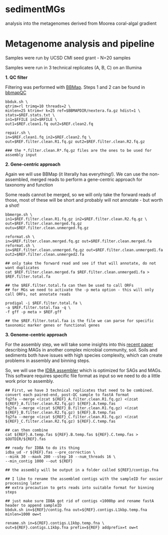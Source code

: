 # sedimentMGs
analysis into the metagenomes derived from Moorea coral-algal gradient

# Metagenome analysis and pipeline

Samples were run by UCSD CMI seed grant - N=20 samples

Samples were run in 3 technical replicates (A, B, C) on an Illumina 

**1. QC filter**

Filtering was performed with [BBMap](https://jgi.doe.gov/data-and-tools/bbtools/bb-tools-user-guide/bbmap-guide/). Steps 1 and 2 can be found in [bbmapQC](bbmapQC/)

```
bbduk.sh \
qtrim=rl trimq=10 threads=2 \
minlen=25 ktrim=r k=25 ref=$BBMAPDIR/nextera.fa.gz hdist=1 \
stats=$REF.stats.txt \
in1=$FFILE in2=$RFILE \
out1=$REF.clean1.fq out2=$REF.clean2.fq 

repair.sh \
in=$REF.clean1.fq in2=$REF.clean2.fq \
out=$REF.filter.clean.R1.fq.gz out2=$REF.filter.clean.R2.fq.gz

### the *.filter.clean.R*.fq.gz files are the ones to be used for assembly input
```

**2. Gene-centric approach**

Again we will use BBMap (it literally has everything!). We can use the non-assembled, merged reads to perform a gene-centric approach for taxonomy and function

Some reads cannot be merged, so we will only take the forward reads of those, most of these will be short and probably will not annotate - but worth a shot!

```
bbmerge.sh \
in1=$REF.filter.clean.R1.fq.gz in2=$REF.filter.clean.R2.fq.gz \
out=$REF.filter.clean.merged.fq.gz outu=$REF.filter.clean.unmerged.fq.gz

reformat.sh \
in=$REF.filter.clean.merged.fq.gz out=$REF.filter.clean.merged.fa
reformat.sh \
in=$REF.filter.clean.unmerged.fq.gz out=$REF.filter.clean.unmerged1.fa out2=$REF.filter.clean.unmerged2.fa

## only take the forward read and see if that will annotate, do not want duplicates
cat $REF.filter.clean.merged.fa $REF.filter.clean.unmerged1.fa > $REF.filter.total.fa

## the $REF.filter.total.fa can then be used to call ORFs
## for MGs we need to activate the -p meta option - this will only call ORFs, not annotate reads

prodigal -i $REF.filter.total.fa \
-a $REF.filter.total.faa -q \
-f gff -p meta > $REF.gff

## the $REF.filter.total.faa is the file we can parse for specific taxonomic marker genes or functional genes

```

**3. Genome-centric approach**

For the assembly step, we will take some insights into this [recent paper](https://www.nature.com/articles/s41564-019-0449-y.pdf?origin=ppub) describing MAGs in another complex microbial community, soil. Soils and sediments both have issues with high species complexity, which can create problems in assembly and binning steps.

So, we will use the [IDBA assembler](https://www.ncbi.nlm.nih.gov/pubmed/22495754) which is optimized for SAGs and MAGs. This software requires specific file format as input so we need to do a little work prior to assembly.

```
## First, we have 3 technical replicates that need to be combined. convert each paired-end, post-QC sample to fastA format
fq2fa --merge <(zcat ${REF}_A.filter.clean.R1.fq.gz) <(zcat ${REF}_A.filter.clean.R2.fq.gz) ${REF}.A.temp.fas
fq2fa --merge <(zcat ${REF}_B.filter.clean.R1.fq.gz) <(zcat ${REF}_B.filter.clean.R2.fq.gz) ${REF}.B.temp.fas
fq2fa --merge <(zcat ${REF}_C.filter.clean.R1.fq.gz) <(zcat ${REF}_C.filter.clean.R2.fq.gz) ${REF}.C.temp.fas

## can then combine
cat ${REF}.A.temp.fas ${REF}.B.temp.fas ${REF}.C.temp.fas > $OUTDIR/${REF}.fas

## ready for IDBA to do its thing
idba_ud -r ${REF}.fas --pre_correction \
--mink 30 --maxk 200 --step 10 --num_threads 16 \
--min_contig 1000 --out ${REF}

## the assembly will be output in a folder called ${REF}/contigs.fna

## I like to rename the assembled contigs with the sampleID for easier processing later
## extra precaution to gets reads into suitable format for binning steps

## just make sure IDBA got rid of contigs <1000bp and rename fastA header to append sampleID
bbduk.sh in=${REF}/contig.fna out=${REF}.contigs.L1kbp.temp.fna minlen=1000 ow=t

rename.sh in=${REF}.contigs.L1kbp.temp.fna \
out=${REF}.contigs.L1kbp.fna prefix=${REF} addprefix=t ow=t

```
